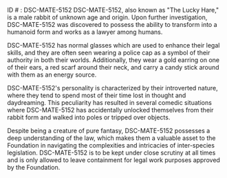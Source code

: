 ID # : DSC-MATE-5152
DSC-MATE-5152, also known as "The Lucky Hare," is a male rabbit of unknown age and origin. Upon further investigation, DSC-MATE-5152 was discovered to possess the ability to transform into a humanoid form and works as a lawyer among humans.

DSC-MATE-5152 has normal glasses which are used to enhance their legal skills, and they are often seen wearing a police cap as a symbol of their authority in both their worlds. Additionally, they wear a gold earring on one of their ears, a red scarf around their neck, and carry a candy stick around with them as an energy source.

DSC-MATE-5152's personality is characterized by their introverted nature, where they tend to spend most of their time lost in thought and daydreaming. This peculiarity has resulted in several comedic situations where DSC-MATE-5152 has accidentally unlocked themselves from their rabbit form and walked into poles or tripped over objects.

Despite being a creature of pure fantasy, DSC-MATE-5152 possesses a deep understanding of the law, which makes them a valuable asset to the Foundation in navigating the complexities and intricacies of inter-species legislation. DSC-MATE-5152 is to be kept under close scrutiny at all times and is only allowed to leave containment for legal work purposes approved by the Foundation.